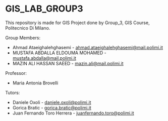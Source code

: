 # GIS_LAB_GROUP3
This repository is made for GIS Project done by Group_3, GIS Course, Politecnico Di Milano.

Group Members:

  - Ahmad Ataeighalehghasemi - ahmad.ataeighalehghasemi@mail.polimi.it
  - MUSTAFA ABDALLA ELDOUMA MOHAMED - mustafa.abdalla@mail.polimi.it
  - MAZIN ALI HASSAN SAEED - mazin.ali@mail.polimi.it

Professor:
  - Maria Antonia Brovelli

Tutors:
  - Daniele Oxoli - daniele.oxoli@polimi.it
  - Gorica Bratic - gorica.bratic@polimi.it
  - Juan Fernando Toro Herrera - juanfernando.toro@polimi.it
